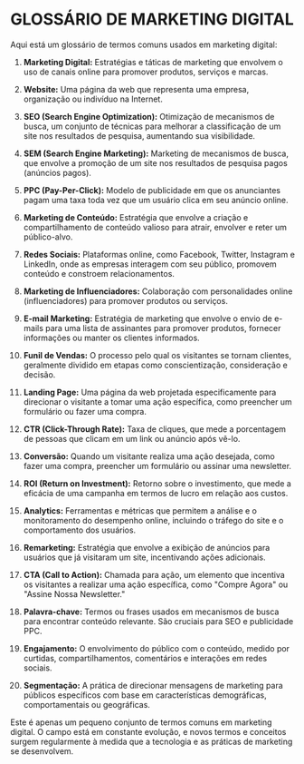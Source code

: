 # GLOSSÁRIO DE MARKETING DIGITAL
Aqui está um glossário de termos comuns usados em marketing digital:

1. **Marketing Digital:** Estratégias e táticas de marketing que envolvem o uso de canais online para promover produtos, serviços e marcas.

2. **Website:** Uma página da web que representa uma empresa, organização ou indivíduo na Internet.

3. **SEO (Search Engine Optimization):** Otimização de mecanismos de busca, um conjunto de técnicas para melhorar a classificação de um site nos resultados de pesquisa, aumentando sua visibilidade.

4. **SEM (Search Engine Marketing):** Marketing de mecanismos de busca, que envolve a promoção de um site nos resultados de pesquisa pagos (anúncios pagos).

5. **PPC (Pay-Per-Click):** Modelo de publicidade em que os anunciantes pagam uma taxa toda vez que um usuário clica em seu anúncio online.

6. **Marketing de Conteúdo:** Estratégia que envolve a criação e compartilhamento de conteúdo valioso para atrair, envolver e reter um público-alvo.

7. **Redes Sociais:** Plataformas online, como Facebook, Twitter, Instagram e LinkedIn, onde as empresas interagem com seu público, promovem conteúdo e constroem relacionamentos.

8. **Marketing de Influenciadores:** Colaboração com personalidades online (influenciadores) para promover produtos ou serviços.

9. **E-mail Marketing:** Estratégia de marketing que envolve o envio de e-mails para uma lista de assinantes para promover produtos, fornecer informações ou manter os clientes informados.

10. **Funil de Vendas:** O processo pelo qual os visitantes se tornam clientes, geralmente dividido em etapas como conscientização, consideração e decisão.

11. **Landing Page:** Uma página da web projetada especificamente para direcionar o visitante a tomar uma ação específica, como preencher um formulário ou fazer uma compra.

12. **CTR (Click-Through Rate):** Taxa de cliques, que mede a porcentagem de pessoas que clicam em um link ou anúncio após vê-lo.

13. **Conversão:** Quando um visitante realiza uma ação desejada, como fazer uma compra, preencher um formulário ou assinar uma newsletter.

14. **ROI (Return on Investment):** Retorno sobre o investimento, que mede a eficácia de uma campanha em termos de lucro em relação aos custos.

15. **Analytics:** Ferramentas e métricas que permitem a análise e o monitoramento do desempenho online, incluindo o tráfego do site e o comportamento dos usuários.

16. **Remarketing:** Estratégia que envolve a exibição de anúncios para usuários que já visitaram um site, incentivando ações adicionais.

17. **CTA (Call to Action):** Chamada para ação, um elemento que incentiva os visitantes a realizar uma ação específica, como "Compre Agora" ou "Assine Nossa Newsletter."

18. **Palavra-chave:** Termos ou frases usados em mecanismos de busca para encontrar conteúdo relevante. São cruciais para SEO e publicidade PPC.

19. **Engajamento:** O envolvimento do público com o conteúdo, medido por curtidas, compartilhamentos, comentários e interações em redes sociais.

20. **Segmentação:** A prática de direcionar mensagens de marketing para públicos específicos com base em características demográficas, comportamentais ou geográficas.

Este é apenas um pequeno conjunto de termos comuns em marketing digital. O campo está em constante evolução, e novos termos e conceitos surgem regularmente à medida que a tecnologia e as práticas de marketing se desenvolvem.